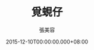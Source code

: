 ---
issue: 151
title: 覓蜆仔
author: 張美容
language: 海陸
date: 2015-12-10T00:00:00.000+08:00
topic: 懷想
difficulty: 2
wikidata: Q98095992
wikidata_link: https://www.wikidata.org/wiki/Q98095992
---